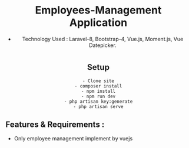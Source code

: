 <div align="center">
  
# Employees-Management Application

- Technology Used : Laravel-8, Bootstrap-4, Vue.js, Moment.js, Vue Datepicker.
#

## Setup

	- Clone site
	- composer install
	- npm install
	- npm run dev
	- php artisan key:generate
	- php artisan serve

</div>

## Features & Requirements :
 - Only employee management implement by vuejs
